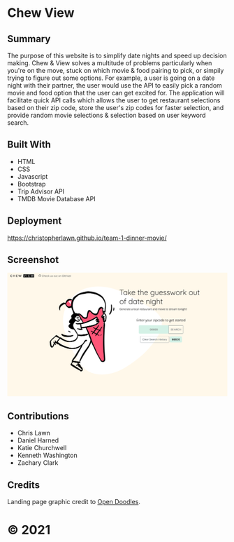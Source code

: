 # Chew View

## Summary
The purpose of this website is to simplify date nights and speed up decision making. Chew & View solves a multitude of problems particularly when you're on the move, stuck on which movie & food pairing to pick, or simpily trying to figure out some options. For example, a user is going on a date night with their partner, the user would use the API to easily pick a random movie and food option that the user can get excited for. The application will facilitate quick API calls which allows the user to get restaurant selections based on their zip code, store the user's zip codes for faster selection, and provide random movie selections & selection based on user keyword search. 

## Built With
* HTML
* CSS
* Javascript
* Bootstrap
* Trip Advisor API
* TMDB Movie Database API

## Deployment
https://christopherlawn.github.io/team-1-dinner-movie/

## Screenshot
![Getting Started](./chew-view-screenshot.png)

## Contributions
* Chris Lawn
* Daniel Harned
* Katie Churchwell
* Kenneth Washington
* Zachary Clark

## Credits
Landing page graphic credit to [Open Doodles](https://www.opendoodles.com/).
# ©️ 2021
